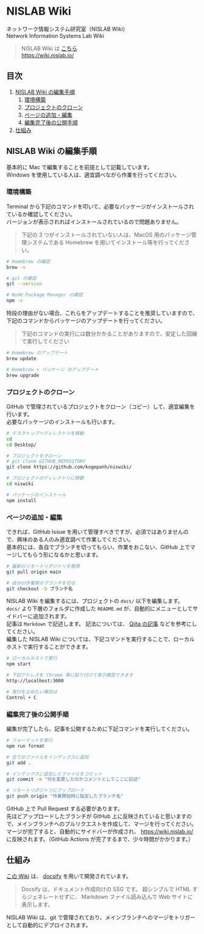 # NISLAB Wiki

ネットワーク情報システム研究室（NISLAB Wiki）  
Network Information Systems Lab Wiki

> NISLAB Wiki は [こちら](https://wiki.nislab.io/)  
> <https://wiki.nislab.io/>

## 目次

1. [NISLAB Wiki の編集手順](#)
   1. [環境構築](#)
   2. [プロジェクトのクローン](#)
   3. [ページの追加・編集](#)
   4. [編集完了後の公開手順](#)
2. [仕組み](#)

## NISLAB Wiki の編集手順

基本的に Mac で編集することを前提として記載しています。  
Windows を使用している人は、適宜調べながら作業を行ってください。

### 環境構築

Terminal から下記のコマンドを叩いて、必要なパッケージがインストールされているか確認してください。  
バージョンが表示されればインストールされているので問題ありません。

> 下記の 3 つがインストールされていない人は、MacOS 用のパッケージ管理システムである Homebrew を用いてインストール等を行ってください。

```zsh
# Homebrew の確認
brew -v

# git の確認
git --version

# Node Package Manager の確認
npm -v
```

特段の理由がない場合、これらをアップデートすることを推奨していますので、下記のコマンドからパッケージのアップデートを行ってください。

> 下記のコマンドの実行には数分かかることがありますので、安定した回線で実行してください

```zsh
# Homebrew のアップデート
brew update

# Homebrew + パッケージ のアップデート
brew upgrade
```

### プロジェクトのクローン

GitHub で管理されているプロジェクトをクローン（コピー）して、適宜編集を行います。  
必要なパッケージのインストールも行います。

```zsh
# デスクトップへディレクトリを移動
cd
cd Desktop/

# プロジェクトをクローン
# git clone GITHUB_REPOSITORY
git clone https://github.com/kogepanh/niswiki/

# プロジェクトのディレクトリに移動
cd niswiki

# パッケージのインストール
npm install
```

### ページの追加・編集

できれば、GitHub Issue を用いて管理すべきですが、必須ではありませんので、興味のある人のみ適宜調べて作業してください。  
基本的には、各自でブランチを切ってもらい、作業をおこない、GitHub 上でマージしてもらう形になるかと思います。

```zsh
# 最新のリモートリポジトリを取得
git pull origin main

# 自分の作業用のブランチを切る
git checkout -b ブランチ名
```

NISLAB Wiki を編集するには、プロジェクトの `docs/` 以下を編集します。  
`docs/` より下層のフォルダに作成した `README.md` が、自動的にメニューとしてサイドバーに追加されます。  
記事は `Markdown` で記述します。 記法については、 [Qiita の記事](https://qiita.com/tbpgr/items/989c6badefff69377da7) などを参考にしてください。  
編集した NISLAB Wiki については、下記コマンドを実行することで、ローカルホストで実行することができます。

```zsh
# ローカルホストで実行
npm start

# 下記アドレスを Chrome 等に貼り付けて表示確認できます
http://localhost:3000

# 実行を止めたい場合は
Control + C
```

### 編集完了後の公開手順

編集が完了したら、記事を公開するために下記コマンドを実行してください。

```zsh
# フォーマットを実行
npm run format

# 全てのファイルをインデックスに追加
git add .

# インデックスに追加したファイルをコミット
git commit -m "何を変更したのかコメントとしてここに記述"

# リモートリポジトリにアップロード
git push origin "作業開始時に指定したブランチ名"
```

GitHub 上で Pull Request する必要があります。  
先ほどアップロードしたブランチが GitHub 上に反映されていると思いますので、メインブランチへのプルリクエストを作成して、マージを行ってください。  
マージが完了すると、自動的にサイドバーが作成され、 <https://wiki.nislab.io/> に反映されます。（GitHub Actions が完了するまで、少々時間がかかります。）

## 仕組み

[この Wiki](https://wiki.nislab.io/) は、 [docsify](https://docsify.js.org/#/) を用いて開発されています。

> Docsify は、ドキュメント作成向けの SSG です。
> 超シンプルで HTML すらジェネレートせずに、 Markdown ファイル読み込んで Web サイトに表示します。

NISLAB Wiki は、git で管理されており、メインブランチへのマージをトリガーとして自動的にデプロイされます。
